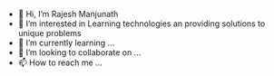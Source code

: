 - 👋 Hi, I’m Rajesh Manjunath
- 👀 I’m interested in Learning technologies an providing solutions to unique problems
- 🌱 I’m currently learning ...
- 💞️ I’m looking to collaborate on ...
- 📫 How to reach me ...

<!---
raj23manj/raj23manj is a ✨ special ✨ repository because its `README.md` (this file) appears on your GitHub profile.
You can click the Preview link to take a look at your changes.
--->
